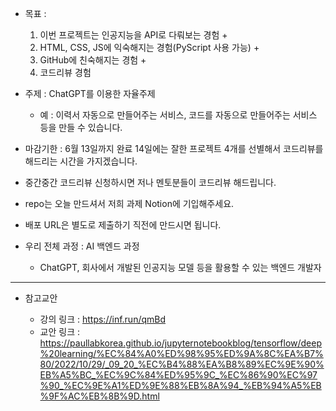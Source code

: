 * 목표 : 
    1. 이번 프로젝트는 인공지능을 API로 다뤄보는 경험 + 
    2. HTML, CSS, JS에 익숙해지는 경험(PyScript 사용 가능) + 
    3. GitHub에 친숙해지는 경험 + 
    4. 코드리뷰 경험

* 주제 : ChatGPT를 이용한 자율주제
    * 예 : 이력서 자동으로 만들어주는 서비스, 코드를 자동으로 만들어주는 서비스 등을 만들 수 있습니다.

* 마감기한 : 6월 13일까지 완료 14일에는 잘한 프로젝트 4개를 선별해서 코드리뷰를 해드리는 시간을 가지겠습니다.

* 중간중간 코드리뷰 신청하시면 저나 멘토분들이 코드리뷰 해드립니다.

* repo는 오늘 만드셔서 저희 과제 Notion에 기입해주세요.

* 배포 URL은 별도로 제출하기 직전에 만드시면 됩니다.

* 우리 전체 과정 : AI 백엔드 과정
    - ChatGPT, 회사에서 개발된 인공지능 모델 등을 활용할 수 있는 백엔드 개발자

---

* 참고교안

    * 강의 링크 : https://inf.run/qmBd
    * 교안 링크 : https://paullabkorea.github.io/jupyternotebookblog/tensorflow/deep%20learning/%EC%84%A0%ED%98%95%ED%9A%8C%EA%B7%80/2022/10/29/_09_20_%EC%B4%88%EA%B8%89%EC%9E%90%EB%A5%BC_%EC%9C%84%ED%95%9C_%EC%86%90%EC%97%90_%EC%9E%A1%ED%9E%88%EB%8A%94_%EB%94%A5%EB%9F%AC%EB%8B%9D.html

